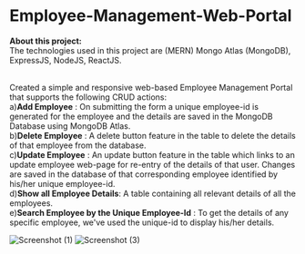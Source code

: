 # Employee-Management-Web-Portal

**About this project:** <br />
The technologies used in this project are (MERN) Mongo Atlas (MongoDB), ExpressJS, NodeJS, ReactJS. 
<br />
<br />

Created a simple and responsive web-based Employee Management Portal that supports the following CRUD actions: <br />
a)**Add Employee** : On submitting the form a unique employee-id is generated for the employee and the details are saved in the MongoDB Database using MongoDB Atlas. <br />
b)**Delete Employee** : A delete button feature in the table to delete the details of that employee from the database. <br />
c)**Update Employee** : An update button feature in the table which links to an update employee web-page for re-entry of the details of that user. Changes are saved in the database of that corresponding employee identified by his/her unique employee-id.  <br />
d)**Show all Employee Details**: A table containing all relevant details of all the employees. <br />
e)**Search Employee by the Unique Employee-Id** : To get the details of any specific employee, we've used the unique-id to display his/her details. <br />

![Screenshot (1)](https://user-images.githubusercontent.com/54627904/159476896-9223e06c-2616-4992-87b3-b9638d24f751.png)
![Screenshot (3)](https://user-images.githubusercontent.com/54627904/159476963-435effdb-7c45-48a1-9e86-3e665ae8b350.png)

